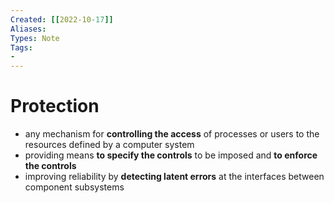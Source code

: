 ```yaml
---
Created: [[2022-10-17]]
Aliases: 
Types: Note
Tags: 
- 
---
```

# Protection
- any mechanism for **controlling the access** of processes or users to the resources defined by a computer system
- providing means **to specify the controls** to be imposed and **to enforce the controls**
- improving reliability by **detecting latent errors** at the interfaces between component subsystems
